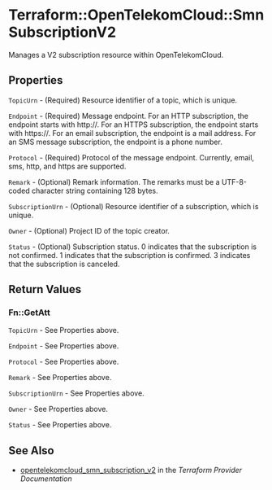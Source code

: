 # Terraform::OpenTelekomCloud::SmnSubscriptionV2

Manages a V2 subscription resource within OpenTelekomCloud.

## Properties

`TopicUrn` - (Required) Resource identifier of a topic, which is unique.

`Endpoint` - (Required) Message endpoint.
For an HTTP subscription, the endpoint starts with http\://.
For an HTTPS subscription, the endpoint starts with https\://.
For an email subscription, the endpoint is a mail address.
For an SMS message subscription, the endpoint is a phone number.

`Protocol` - (Required) Protocol of the message endpoint. Currently, email,
sms, http, and https are supported.

`Remark` - (Optional) Remark information. The remarks must be a UTF-8-coded
character string containing 128 bytes.

`SubscriptionUrn` - (Optional) Resource identifier of a subscription, which
is unique.

`Owner` - (Optional) Project ID of the topic creator.

`Status` - (Optional) Subscription status.
0 indicates that the subscription is not confirmed.
1 indicates that the subscription is confirmed.
3 indicates that the subscription is canceled.


## Return Values

### Fn::GetAtt

`TopicUrn` - See Properties above.

`Endpoint` - See Properties above.

`Protocol` - See Properties above.

`Remark` - See Properties above.

`SubscriptionUrn` - See Properties above.

`Owner` - See Properties above.

`Status` - See Properties above.

## See Also

* [opentelekomcloud_smn_subscription_v2](https://www.terraform.io/docs/providers/opentelekomcloud/r/smn_subscription_v2.html) in the _Terraform Provider Documentation_